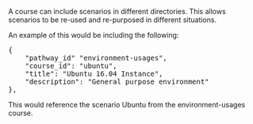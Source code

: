 A course can include scenarios in different directories. This allows scenarios to be re-used and re-purposed in different situations.

An example of this would be including the following:

<pre class="file">
{
    "pathway_id" "environment-usages",
    "course_id": "ubuntu",
    "title": "Ubuntu 16.04 Instance",
    "description": "General purpose environment"
},
</pre>

This would reference the scenario Ubuntu from the environment-usages course.